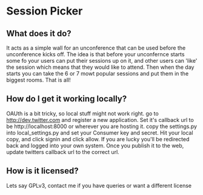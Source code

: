 Session Picker
==============

What does it do?
----------------

It acts as a simple wall for an unconference that can be used before the unconference kicks off.
The idea is that before your unconfernce starts some fo your users can put their sessions up on it, and other users can 'like' the session which means that they would like to attend.  Then when the day starts you can take the 6 or 7 mowt popular sessions and put them in the biggest rooms.  That is all!

How do I get it working locally?
--------------------------------

OAUth is a bit tricky, so local stuff might not work right.
go to http://dev.twitter.com and register a new application.  Set it's callback url to be http://localhost:8000 or wherever you are hosting it.
copy the settings.py into local_settings.py and set your Consumer key and secret.
Hit your local copy, and click signin and click allow.  If you are lucky you'll be redirected back and logged into your own system.
Once you publish it to the web, update twitters callback url to the correct url.

How is it licensed?
-------------------

Lets say GPLv3, contact me if you have queries or want a different license
